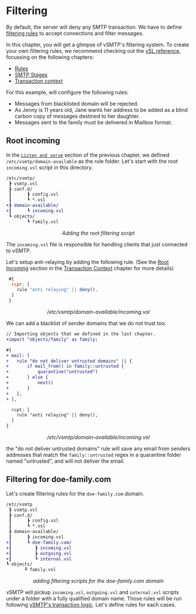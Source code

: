 # Filtering

By default, the server will deny any SMTP transaction. We have to define [filtering rules](/src/reference/vSL/rules.md) to accept connections and filter messages.

In this chapter, you will get a glimpse of vSMTP's filtering system. To create your own filtering rules, we recommend checking out the [vSL reference](/src/reference/vSL/vsl.md), focussing on the following chapters:
* [Rules](/src/reference/vSL/rules.md)
* [SMTP Stages](/src/reference/vSL/stages.md)
* [Transaction context](/src/reference/vSL/transaction.md)

For this example, will configure the following rules:

- Messages from blacklisted domain will be rejected.
- As Jenny is 11 years old, Jane wants her address to be added as a blind carbon copy of messages destined to her daughter.
- Messages sent to the family must be delivered in Mailbox format.

## Root incoming

In the [`Listen and serve`](##listen-and-serve) section of the previous chapter, we defined `/etc/vsmtp/domain-available` as the rule folder. Let's start with the root `incoming.vsl` script in this directory.

```diff
/etc/vsmtp/
 ┣ vsmtp.vsl
 ┣ conf.d/
 ┃      ┣ config.vsl
 ┃      ┗ *.vsl
+┣ domain-available/
+┃      ┗ incoming.vsl
 ┗ objects/
        ┗ family.vsl
```
<p style="text-align: center;"> <i>Adding the root filtering script</i> </p>

The `incoming.vsl` file is responsible for handling clients that just connected to vSMTP.

Let's setup anti-relaying by adding the following rule. (See the [Root Incoming](/src/reference/vSL/transaction.md##root-incoming) section in the [Transaction Context](/src/reference/vSL/transaction.md) chapter for more details)

```js
 #{
  rcpt: [
    rule "anti relaying" || deny(),
  ]
 }
```
<p style="text-align: center;"> <i>/etc/vsmtp/domain-available/incoming.vsl</i> </p>

We can add a blacklist of sender domains that we do not trust too.

```diff js
// Importing objects that we defined in the last chapter.
+import "objects/family" as family;

#{
+ mail: [
+   rule "do not deliver untrusted domains" || {
+       if mail_from() in family::untrusted {
+           quarantine("untrusted")
+       } else {
+           next()
+       }
+   },
+ ],

  rcpt: [
    rule "anti relaying" || deny(),
  ]
}
```
<p style="text-align: center;"> <i>/etc/vsmtp/domain-available/incoming.vsl</i> </p>

the "do not deliver untrusted domains" rule will save any email from senders  addresses that match the `family::untrusted` regex in a quarantine folder named "untrusted", and will not deliver the email.

## Filtering for doe-family.com

Let's create filtering rules for the `doe-family.com` domain.

```diff
/etc/vsmtp
 ┣ vsmtp.vsl
 ┣ conf.d/
 ┃      ┣ config.vsl
 ┃      ┗ *.vsl
 ┣ domain-available/
 ┃      ┣ incoming.vsl
+┃      ┗ doe-family.com/
+┃         ┣ incoming.vsl
+┃         ┣ outgoing.vsl
+┃         ┗ internal.vsl
┗ objects/
       ┗ family.vsl
```
<p style="text-align: center;"> <i>adding filtering scripts for the doe-family.com domain</i> </p>

vSMTP will pickup `incoming.vsl`, `outgoing.vsl` and `internal.vsl` scripts under a folder with a fully qualified domain name. Those rules will be run following [vSMTP's transaction logic](/src/reference/vSL/transaction.md). Let's define rules for each cases.
